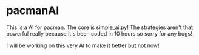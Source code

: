 # pacmanAI

This is a AI for pacman. The core is simple_ai.py!
The strategies aren't that powerful really because it's been coded in 10 hours so sorry for any bugs!

I will be working on this very AI to make it better but not now!
